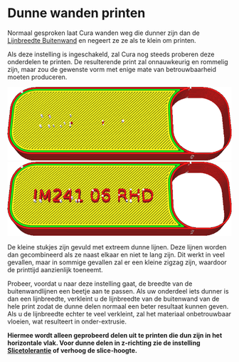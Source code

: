 Dunne wanden printen
====
Normaal gesproken laat Cura wanden weg die dunner zijn dan de [Lijnbreedte Buitenwand](../resolution/wall_line_width_0.md) en negeert ze ze als te klein om printen.

Als deze instelling is ingeschakeld, zal Cura nog steeds proberen deze onderdelen te printen. De resulterende print zal onnauwkeurig en rommelig zijn, maar zou de gewenste vorm met enige mate van betrouwbaarheid moeten produceren.

<!--screenshot {
"image_path": "fill_outline_gaps_disabled.png",
"modellen": [{"script": "label.scad"}],
"camerapositie": [0, 30, 80],
"settings": {"fill_outline_gaps": false},
"kleuren": 64
}-->
<!--screenshot {
"image_path": "fill_outline_gaps_enabled.png",
"modellen": [{"script": "label.scad"}],
"camerapositie": [0, 30, 80],
"settings": {"fill_outline_gaps": true},
"kleuren": 64
}-->
![Sommige delen zijn te dun om printen](../../../articles/images/fill_outline_gaps_disabled.png)
![Als deze instelling is ingeschakeld, worden ook dunne delen geprint.](../../../articles/images/fill_outline_gaps_enabled.png)

De kleine stukjes zijn gevuld met extreem dunne lijnen. Deze lijnen worden dan gecombineerd als ze naast elkaar en niet te lang zijn. Dit werkt in veel gevallen, maar in sommige gevallen zal er een kleine zigzag zijn, waardoor de printtijd aanzienlijk toeneemt.

Probeer, voordat u naar deze instelling gaat, de breedte van de buitenwandlijnen een beetje aan te passen. Als uw onderdeel iets dunner is dan een lijnbreedte, verkleint u de lijnbreedte van de buitenwand van de hele print zodat de dunne delen normaal een beter resultaat kunnen geven. Als u de lijnbreedte echter te veel verkleint, zal het materiaal onbetrouwbaar vloeien, wat resulteert in onder-extrusie.

**Hiermee wordt alleen geprobeerd delen uit te printen die dun zijn in het horizontale vlak. Voor dunne delen in z-richting zie de instelling [Slicetolerantie](../experimental/slicing_tolerance.md) of verhoog de slice-hoogte.**